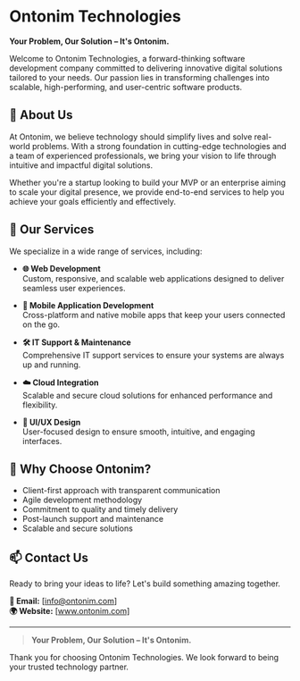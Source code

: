 # Ontonim Technologies

**Your Problem, Our Solution – It's Ontonim.**

Welcome to Ontonim Technologies, a forward-thinking software development company committed to delivering innovative digital solutions tailored to your needs. Our passion lies in transforming challenges into scalable, high-performing, and user-centric software products.

## 🚀 About Us

At Ontonim, we believe technology should simplify lives and solve real-world problems. With a strong foundation in cutting-edge technologies and a team of experienced professionals, we bring your vision to life through intuitive and impactful digital solutions.

Whether you're a startup looking to build your MVP or an enterprise aiming to scale your digital presence, we provide end-to-end services to help you achieve your goals efficiently and effectively.

## 💼 Our Services

We specialize in a wide range of services, including:

- **🌐 Web Development**  
  Custom, responsive, and scalable web applications designed to deliver seamless user experiences.

- **📱 Mobile Application Development**  
  Cross-platform and native mobile apps that keep your users connected on the go.

- **🛠️ IT Support & Maintenance**  
  Comprehensive IT support services to ensure your systems are always up and running.

- **☁️ Cloud Integration**  
  Scalable and secure cloud solutions for enhanced performance and flexibility.

- **🎨 UI/UX Design**  
  User-focused design to ensure smooth, intuitive, and engaging interfaces.

## 🧠 Why Choose Ontonim?

- Client-first approach with transparent communication
- Agile development methodology
- Commitment to quality and timely delivery
- Post-launch support and maintenance
- Scalable and secure solutions

## 📫 Contact Us

Ready to bring your ideas to life? Let's build something amazing together.

**📧 Email:** [info@ontonim.com]  
**🌍 Website:** [www.ontonim.com]  

---

> **Your Problem, Our Solution – It's Ontonim.**

Thank you for choosing Ontonim Technologies. We look forward to being your trusted technology partner.

